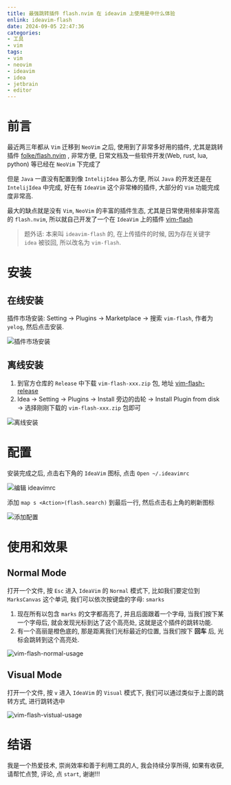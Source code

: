 ```yaml
---
title: 最强跳转插件 flash.nvim 在 ideavim 上使用是中什么体验
enlink: ideavim-flash
date: 2024-09-05 22:47:36
categories:
- 工具
- vim
tags:
- vim
- neovim
- ideavim
- idea
- jetbrain
- editor
---
```


# 前言

最近两三年都从 `Vim` 迁移到 `NeoVim` 之后, 使用到了非常多好用的插件, 尤其是跳转插件 [folke/flash.nvim](https://github.com/folke/flash.nvim) , 非常方便, 日常文档及一些软件开发(Web, rust, lua, python) 等已经在 `NeoVim` 下完成了

但是 `Java` 一直没有配置到像 `IntelijIdea` 那么方便, 所以 `Java` 的开发还是在 `IntelijIdea` 中完成, 好在有 `IdeaVim` 这个非常棒的插件, 大部分的 `Vim` 功能完成度非常高.

最大的缺点就是没有 `Vim`, `NeoVim` 的丰富的插件生态, 尤其是日常使用频率非常高的 `flash.nvim`, 所以就自己开发了一个在 `IdeaVim` 上的插件 [vim-flash](https://github.com/yelog/vim-flash)

>题外话: 本来叫 `ideavim-flash` 的, 在上传插件的时候, 因为存在关键字 `idea` 被驳回, 所以改名为 `vim-flash`.

# 安装

## 在线安装

插件市场安装: Setting -> Plugins -> Marketplace -> 搜索 `vim-flash`, 作者为 `yelog`, 然后点击安装.

![插件市场安装](https://cdn.jsdelivr.net/gh/yelog/assets/images/202409052305048.png)

## 离线安装

1. 到官方仓库的 `Release` 中下载 `vim-flash-xxx.zip` 包, 地址 [vim-flash-release](https://github.com/yelog/vim-flash/releases)
2. Idea -> Setting -> Plugins -> Install 旁边的齿轮 -> Install Plugin from disk -> 选择刚刚下载的 `vim-flash-xxx.zip` 包即可

![离线安装](https://cdn.jsdelivr.net/gh/yelog/assets/images/202409052310873.png)

# 配置

安装完成之后, 点击右下角的 `IdeaVim` 图标, 点击 `Open ~/.ideavimrc`

![编辑 ideavimrc](https://cdn.jsdelivr.net/gh/yelog/assets/images/202409052311037.png)

添加 `map s <Action>(flash.search)` 到最后一行, 然后点击右上角的刷新图标

![添加配置](https://cdn.jsdelivr.net/gh/yelog/assets/images/202409052313446.png)

# 使用和效果

## Normal Mode

打开一个文件, 按 `Esc` 进入 `IdeaVim` 的 `Normal` 模式下, 比如我们要定位到 `MarksCanvas` 这个单词, 我们可以依次按键盘的字母: `smarks`

1. 现在所有以包含 `marks` 的文字都高亮了, 并且后面跟着一个字母, 当我们按下某一个字母后, 就会发现光标到达了这个高亮处, 这就是这个插件的跳转功能.
2. 有一个高丽是橙色底的, 那是距离我们光标最近的位置, 当我们按下 **回车** 后, 光标会跳转到这个高亮处.

![vim-flash-normal-usage](https://cdn.jsdelivr.net/gh/yelog/assets/images/202409052324760.gif)

## Visual Mode

打开一个文件, 按 `v` 进入 `IdeaVim` 的 `Visual` 模式下, 我们可以通过类似于上面的跳转方式, 进行跳转选中


![vim-flash-vistual-usage](https://cdn.jsdelivr.net/gh/yelog/assets/images/202409052328220.gif)


# 结语

我是一个热爱技术, 崇尚效率和善于利用工具的人, 我会持续分享所得, 如果有收获, 请帮忙点赞, 评论,  点 `start`, 谢谢!!!


